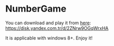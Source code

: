 # NumberGame

You can download and play it from [here](https://disk.yandex.com.tr/d/2ZNrw9OGqWrxHA):  
https://disk.yandex.com.tr/d/2ZNrw9OGqWrxHA

It is applicable with windows 8+. Enjoy it!
